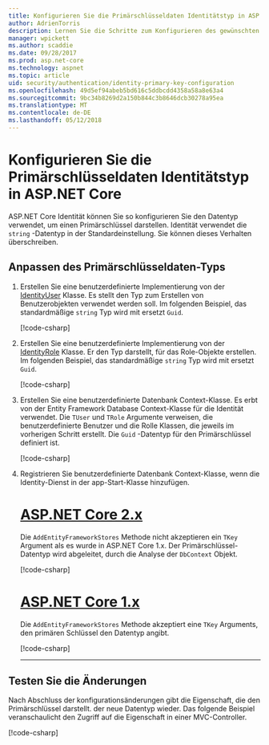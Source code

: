 ```yaml
---
title: Konfigurieren Sie die Primärschlüsseldaten Identitätstyp in ASP.NET Core
author: AdrienTorris
description: Lernen Sie die Schritte zum Konfigurieren des gewünschten Datentyps für den Primärschlüssel ASP.NET Core Identity verwendet.
manager: wpickett
ms.author: scaddie
ms.date: 09/28/2017
ms.prod: asp.net-core
ms.technology: aspnet
ms.topic: article
uid: security/authentication/identity-primary-key-configuration
ms.openlocfilehash: 49d5ef94abeb5bd616c5ddbcdd4358a58a8e63a4
ms.sourcegitcommit: 9bc34b8269d2a150b844c3b8646dcb30278a95ea
ms.translationtype: MT
ms.contentlocale: de-DE
ms.lasthandoff: 05/12/2018
---
```

# <a name="configure-identity-primary-key-data-type-in-aspnet-core"></a>Konfigurieren Sie die Primärschlüsseldaten Identitätstyp in ASP.NET Core

ASP.NET Core Identität können Sie so konfigurieren Sie den Datentyp verwendet, um einen Primärschlüssel darstellen. Identität verwendet die `string` -Datentyp in der Standardeinstellung. Sie können dieses Verhalten überschreiben.

## <a name="customize-the-primary-key-data-type"></a>Anpassen des Primärschlüsseldaten-Typs

1. Erstellen Sie eine benutzerdefinierte Implementierung von der [IdentityUser](/dotnet/api/microsoft.aspnetcore.identity.entityframeworkcore.identityuser-1) Klasse. Es stellt den Typ zum Erstellen von Benutzerobjekten verwendet werden soll. Im folgenden Beispiel, das standardmäßige `string` Typ wird mit ersetzt `Guid`.

    [!code-csharp[](identity/sample/src/ASPNET-IdentityDemo-PrimaryKeysConfig/Models/ApplicationUser.cs?highlight=4&range=7-13)]

2. Erstellen Sie eine benutzerdefinierte Implementierung von der [IdentityRole](/dotnet/api/microsoft.aspnetcore.identity.entityframeworkcore.identityrole-1) Klasse. Er den Typ darstellt, für das Role-Objekte erstellen. Im folgenden Beispiel, das standardmäßige `string` Typ wird mit ersetzt `Guid`.

    [!code-csharp[](identity/sample/src/ASPNET-IdentityDemo-PrimaryKeysConfig/Models/ApplicationRole.cs?highlight=3&range=7-12)]

3. Erstellen Sie eine benutzerdefinierte Datenbank Context-Klasse. Es erbt von der Entity Framework Database Context-Klasse für die Identität verwendet. Die `TUser` und `TRole` Argumente verweisen, die benutzerdefinierte Benutzer und die Rolle Klassen, die jeweils im vorherigen Schritt erstellt. Die `Guid` -Datentyp für den Primärschlüssel definiert ist.

    [!code-csharp[](identity/sample/src/ASPNET-IdentityDemo-PrimaryKeysConfig/Data/ApplicationDbContext.cs?highlight=3&range=9-26)]

4. Registrieren Sie benutzerdefinierte Datenbank Context-Klasse, wenn die Identity-Dienst in der app-Start-Klasse hinzufügen.

   # <a name="aspnet-core-2xtabaspnetcore2x"></a>[ASP.NET Core 2.x](#tab/aspnetcore2x/)

   Die `AddEntityFrameworkStores` Methode nicht akzeptieren ein `TKey` Argument als es wurde in ASP.NET Core 1.x. Der Primärschlüssel-Datentyp wird abgeleitet, durch die Analyse der `DbContext` Objekt.

   [!code-csharp[](identity/sample/src/ASPNETv2-IdentityDemo-PrimaryKeysConfig/Startup.cs?highlight=6-8&range=25-37)]

   # <a name="aspnet-core-1xtabaspnetcore1x"></a>[ASP.NET Core 1.x](#tab/aspnetcore1x/)

   Die `AddEntityFrameworkStores` Methode akzeptiert eine `TKey` Arguments, den primären Schlüssel den Datentyp angibt.

   [!code-csharp[](identity/sample/src/ASPNET-IdentityDemo-PrimaryKeysConfig/Startup.cs?highlight=9-11&range=39-55)]

   ---

## <a name="test-the-changes"></a>Testen Sie die Änderungen

Nach Abschluss der konfigurationsänderungen gibt die Eigenschaft, die den Primärschlüssel darstellt. der neue Datentyp wieder. Das folgende Beispiel veranschaulicht den Zugriff auf die Eigenschaft in einer MVC-Controller.

[!code-csharp[](identity/sample/src/ASPNET-IdentityDemo-PrimaryKeysConfig/Controllers/AccountController.cs?name=snippet_GetCurrentUserId&highlight=6)]
